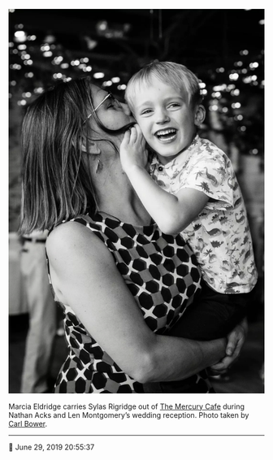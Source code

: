 ![Marcia Eldridge carries Sylas Rigridge out of the Mercury Cafe](assets/4e42cdc711fad9b1e60618bd4ba6a4c0.webp)

Marcia Eldridge carries Sylas Rigridge out of [The Mercury Cafe](http://mercurycafe.com/) during Nathan Acks and Len Montgomery’s wedding reception. Photo taken by [Carl Bower](http://carlbowerphotos.com/).

- - - -

📅 June 29, 2019 20:55:37
